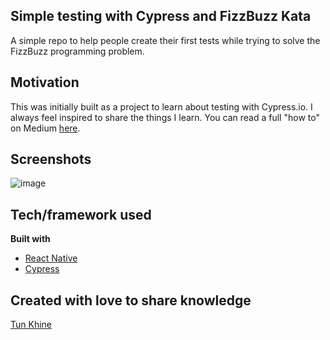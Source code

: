 ## Simple testing with Cypress and FizzBuzz Kata
A simple repo to help people create their first tests while trying to solve the FizzBuzz programming problem. 

## Motivation
This was initially built as a project to learn about testing with Cypress.io. I always feel inspired to share the things I learn.
You can read a full "how to" on Medium [here](https://medium.com/@tunkhine126/red-green-refactor-42b5b643b506).
 
## Screenshots
![image]()

## Tech/framework used
<b>Built with</b>
- [React Native](https://facebook.github.io/react-native/) 
- [Cypress](https://cypress.io)

## Created with love to share knowledge
[Tun Khine](https://tunkhine.dev)